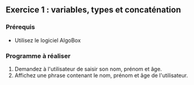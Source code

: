 ## Exercice 1 : variables, types et concaténation

### Prérequis
- Utilisez le logiciel AlgoBox

### Programme à réaliser

1. Demandez à l'utilisateur de saisir son nom, prénom et âge.
2. Affichez une phrase contenant le nom, prénom et âge de l'utilisateur.